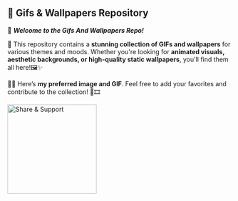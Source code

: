 ## 🎨 Gifs & Wallpapers Repository

📂 **_Welcome to the Gifs And Wallpapers Repo!_**

🔹 This repository contains a **stunning collection of GIFs and wallpapers** for various themes and moods. Whether you're looking for **animated visuals, aesthetic backgrounds, or high-quality static wallpapers**, you'll find them all here!🖼️✨

📸✨ Here’s **my preferred image and GIF**. Feel free to add your favorites and contribute to the collection! 🎨🎞️


<img src="https://media.giphy.com/media/jt7bAtEijhurm/giphy.gif" width="200" alt="Share & Support"/>  
